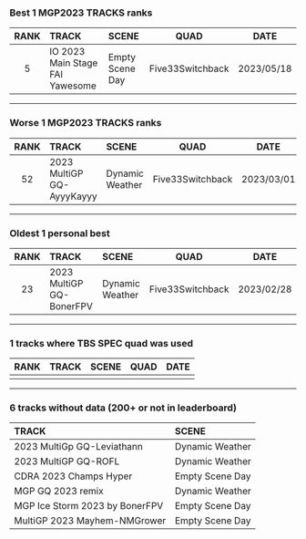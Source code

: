 ### Best 1 MGP2023 TRACKS ranks
|RANK|TRACK|SCENE|QUAD|DATE|
|:---:|:---|:---|:---:|:---:|
|5|IO 2023 Main Stage FAI Yawesome|Empty Scene Day|Five33Switchback|2023/05/18|
---
### Worse 1 MGP2023 TRACKS ranks
|RANK|TRACK|SCENE|QUAD|DATE|
|:---:|:---|:---|:---:|:---:|
|52|2023 MultiGP GQ-AyyyKayyy|Dynamic Weather|Five33Switchback|2023/03/01|
---
### Oldest 1 personal best
|RANK|TRACK|SCENE|QUAD|DATE|
|:---:|:---|:---|:---:|:---:|
|23|2023 MultiGP GQ-BonerFPV|Dynamic Weather|Five33Switchback|2023/02/28|
---
### 1 tracks where TBS SPEC quad was used
|RANK|TRACK|SCENE|QUAD|DATE|
|:---:|:---|:---|:---:|:---:|
||||||
---
### 6 tracks without data (200+ or not in leaderboard)
|TRACK|SCENE|
|:---|:---|
|2023 MultiGp GQ-Leviathann|Dynamic Weather|
|2023 MultiGP GQ-ROFL|Dynamic Weather|
|CDRA 2023  Champs Hyper|Empty Scene Day|
|MGP GQ 2023 remix|Dynamic Weather|
|MGP Ice Storm 2023 by BonerFPV|Empty Scene Day|
|MultiGP 2023 Mayhem-NMGrower|Empty Scene Day|
